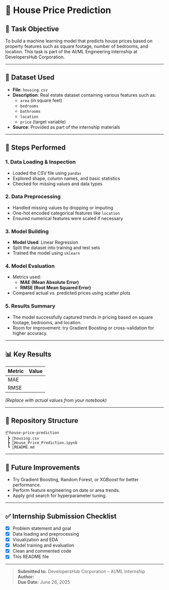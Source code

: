 
# 🏡 House Price Prediction

## 🎯 Task Objective
To build a machine learning model that predicts house prices based on property features such as square footage, number of bedrooms, and location. This task is part of the AI/ML Engineering Internship at DevelopersHub Corporation.

---

## 📂 Dataset Used
- **File**: `housing.csv`
- **Description**: Real estate dataset containing various features such as:
  - `area` (in square feet)
  - `bedrooms`
  - `bathrooms`
  - `location`
  - `price` (target variable)
- **Source**: Provided as part of the internship materials

---

## 🔧 Steps Performed

### 1. Data Loading & Inspection
- Loaded the CSV file using `pandas`
- Explored shape, column names, and basic statistics
- Checked for missing values and data types

### 2. Data Preprocessing
- Handled missing values by dropping or imputing
- One-hot encoded categorical features like `location`
- Ensured numerical features were scaled if necessary

### 3. Model Building
- **Model Used**: Linear Regression
- Split the dataset into training and test sets
- Trained the model using `sklearn`

### 4. Model Evaluation
- Metrics used:
  - **MAE (Mean Absolute Error)**
  - **RMSE (Root Mean Squared Error)**
- Compared actual vs. predicted prices using scatter plots

### 5. Results Summary
- The model successfully captured trends in pricing based on square footage, bedrooms, and location.
- Room for improvement: try Gradient Boosting or cross-validation for higher accuracy.

---

## 📊 Key Results

| Metric | Value |
|--------|-------|
| MAE    | _<Your result here>_ |
| RMSE   | _<Your result here>_ |

*(Replace with actual values from your notebook)*

---

## 📁 Repository Structure

```
📦house-price-prediction
 ┣ 📜housing.csv
 ┣ 📓House_Price_Prediction.ipynb
 ┗ 📜README.md
```

---

## 🚀 Future Improvements
- Try Gradient Boosting, Random Forest, or XGBoost for better performance.
- Perform feature engineering on date or area trends.
- Apply grid search for hyperparameter tuning.

---

## ✅ Internship Submission Checklist

- [x] Problem statement and goal
- [x] Data loading and preprocessing
- [x] Visualization and EDA
- [x] Model training and evaluation
- [x] Clean and commented code
- [x] This README file

---

> **Submitted to:** DevelopersHub Corporation – AI/ML Internship  
> **Author:** _<Your Name Here>_  
> **Due Date:** June 26, 2025
